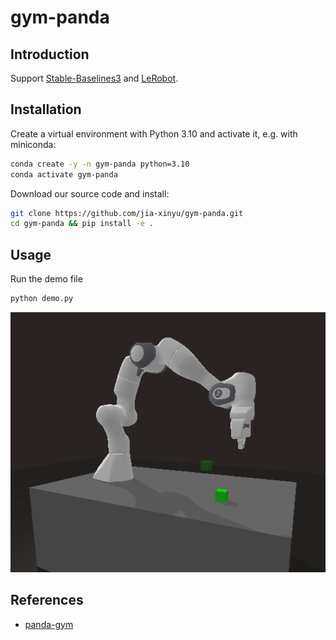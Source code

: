 # gym-panda

## Introduction
Support [Stable-Baselines3](https://github.com/DLR-RM/stable-baselines3) and [LeRobot](https://github.com/huggingface/lerobot).

## Installation
Create a virtual environment with Python 3.10 and activate it, e.g. with miniconda:

```bash
conda create -y -n gym-panda python=3.10
conda activate gym-panda
```

Download our source code and install:
```bash
git clone https://github.com/jia-xinyu/gym-panda.git
cd gym-panda && pip install -e .
```

## Usage

Run the demo file
```bash
python demo.py
```

<div align="center">
<img width="800" src="docs/PandaPickAndPlace.png">
</div>

## References

* [panda-gym](https://github.com/qgallouedec/panda-gym)
